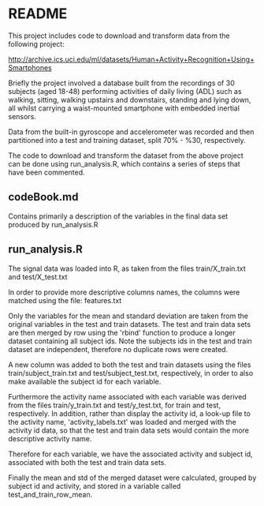 # README

This project includes code to download and transform data from the following project:

http://archive.ics.uci.edu/ml/datasets/Human+Activity+Recognition+Using+Smartphones

Briefly the project involved a database built from the recordings of 30 subjects (aged 18-48) performing activities of daily living (ADL) such as walking, sitting, walking upstairs and downstairs, standing and lying down, all whilst carrying a waist-mounted smartphone with embedded inertial sensors.

Data from the built-in gyroscope and accelerometer was recorded and then partitioned into a test and training dataset, split 70% - %30, respectively.

The code to download and transform the dataset from the above project can be done using run_analysis.R, which contains a series of steps that have been commented.

## codeBook.md

Contains primarily a description of the variables in the final data set produced by run_analysis.R

## run_analysis.R 

The signal data was loaded into R, as taken from the files train/X_train.txt and test/X_test.txt

In order to provide more descriptive columns names, the columns were matched using the file: features.txt

Only the variables for the mean and standard deviation are taken from the original variables in the test and train datasets. The test and train data sets are then merged by row using the 'rbind' function to produce a longer dataset containing all subject ids. Note the subjects ids in the test and train dataset are independent, therefore no duplicate rows were created.

A new column was added to both the test and train datasets using the files train/subject_train.txt and test/subject_test.txt, respectively, in order to also make available the subject id for each variable.

Furthermore the activity name associated with each variable was derived from the files train/y_train.txt and test/y_test.txt, for train and test, respectively. In addition, rather than display the activity id, a look-up file to the activity name, 'activity_labels.txt' was loaded and merged with the activity id data, so that the test and train data sets would contain the more descriptive activity name.

Therefore for each variable, we have the associated activity and subject id, associated with both the test and train data sets.

Finally the mean and std of the merged dataset were calculated, grouped by subject id and activity, and stored in a variable called test_and_train_row_mean.